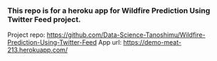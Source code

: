 ### This repo is for a heroku app for Wildfire Prediction Using Twitter Feed project.

Project repo: https://github.com/Data-Science-Tanoshimu/Wildfire-Prediction-Using-Twitter-Feed
App url: https://demo-meat-213.herokuapp.com/
